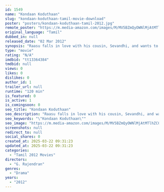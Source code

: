 ```yaml
---
id: 1549
name: "Kondaan Koduthaan"
slug: "kondaan-koduthaan-tamil-movie-download"
poster: "posters/kondaan-koduthaan-tamil-2012.jpg"
remote_poster: "https://m.media-amazon.com/images/M/MV5BZmQyOWNlMjAtMTlhZC00NTAyLWE5YzctZDkyYjViMzZmYmQxXkEyXkFqcGdeQXVyMTEzNzg0Mjkx._V1_SX300.jpg"
original_language: "Tamil"
dubbed_in: null
released_date: "02 Mar 2012"
synopsis: "Raasu falls in love with his cousin, Sevandhi, and wants to marry her. However, when Sevandhi's brother, who is betrothed to Raasu's sister, dies suddenly, Raasu and Sevandhi's lives change."
type: "movie"
rating: "N/A"
imdbid: "tt13364384"
tmdbid: null
views: 0
likes: 0
dislikes: 0
author_id: 1
trailer_url: null
runtime: "120 min"
is_featured: 0
is_active: 1
is_comingsoon: 0
seo_title: "Kondaan Koduthaan"
seo_description: "Raasu falls in love with his cousin, Sevandhi, and wants to marry her. However, when Sevandhi's brother, who is betrothed to Raasu's sister, dies suddenly, Raasu and Sevandhi's lives change."
seo_keywords: "\"Kondaan Koduthaan\""
seo_image: "https://m.media-amazon.com/images/M/MV5BZmQyOWNlMjAtMTlhZC00NTAyLWE5YzctZDkyYjViMzZmYmQxXkEyXkFqcGdeQXVyMTEzNzg0Mjkx._V1_SX300.jpg"
screenshots: null
redirect_to: null
social_shares: 0
created_at: 2025-03-22 09:31:23
updated_at: 2025-03-22 09:31:23
categories:
  - "Tamil 2012 Movies"
directors:
  - "G. Rajendran"
genres:
  - "Drama"
years:
  - "2012"
---
```

